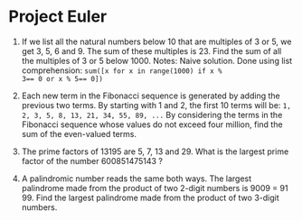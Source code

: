 Project Euler
==============

1) If we list all the natural numbers below 10 that are multiples of 3 or 5, we get 3, 5, 6 and 9. The sum of these multiples is 23. Find the sum of all the multiples of 3 or 5 below 1000.
    Notes: Naive solution.
    Done using list comprehension:
    <code>sum([x for x in range(1000) if x % 3== 0 or x % 5== 0])</code>

2) Each new term in the Fibonacci sequence is generated by adding the previous two terms. By starting with 1 and 2, the first 10 terms will be:
    <code>1, 2, 3, 5, 8, 13, 21, 34, 55, 89, ...</code>
By considering the terms in the Fibonacci sequence whose values do not exceed four million, find the sum of the even-valued terms.

3) The prime factors of 13195 are 5, 7, 13 and 29. What is the largest prime factor of the number 600851475143 ?

4) A palindromic number reads the same both ways. The largest palindrome made from the product of two 2-digit numbers is 9009 = 91 99. Find the largest palindrome made from the product of two 3-digit numbers.